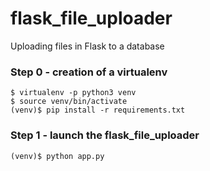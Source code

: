 # flask_file_uploader
Uploading files in Flask to a database

### Step 0 - creation of a virtualenv

```
$ virtualenv -p python3 venv
$ source venv/bin/activate
(venv)$ pip install -r requirements.txt
```


### Step 1 - launch the flask_file_uploader

```
(venv)$ python app.py
```